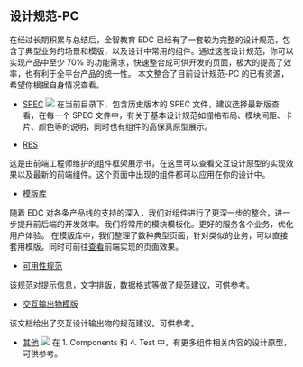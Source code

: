 ## 设计规范-PC

在经过长期积累与总结后，金智教育 EDC 已经有了一套较为完整的设计规范，包含了典型业务的场景和模版，以及设计中常用的组件。通过这套设计规范，你可以实现产品中至少 70% 的功能需求，快速整合成可供开发的页面，极大的提高了效率，也有利于全平台产品的统一性。 
本文整合了目前设计规范-PC 的已有资源，希望你根据自身情况查看。

- [SPEC](http://res.wisedu.com/ID/1.SPEC/PC/)
![](http://olat3wq2g.bkt.clouddn.com/20170418110831_d5LltO_SPEC.png)
在当前目录下，包含历史版本的 SPEC 文件，建议选择最新版查看，在每一个 SPEC 文件中，有关于基本设计规范如栅格布局、模块间距、卡片、颜色等的说明，同时也有组件的高保真原型展示。

- [RES](http://res.wisedu.com)

这是由前端工程师维护的组件框架展示书，在这里可以查看交互设计原型的实现效果以及最新的前端组件。这个页面中出现的组件都可以应用在你的设计中。

- [模版库](http://res.wisedu.com/ID/1.SPEC/PC/4.Test/PC-%E6%A8%A1%E6%9D%BF%E5%BA%93WEB-V0.1-17.2.14%40%E7%8E%8B%E7%A7%8B%E5%AE%9E%20%E6%9D%A8%E6%9F%B3%E9%9D%92/%E9%A6%96%E9%A1%B5.html)

随着 EDC 对各条产品线的支持的深入，我们对组件进行了更深一步的整合，进一步提升前后端的开发效率。我们将常用的模块模板化。更好的服务各个业务，优化用户体验。
在模版库中，我们整理了数种典型页面，针对类似的业务，可以直接套用模版。同时可前往[查看](http://res.wisedu.com/template.html)前端实现的页面效果。

- [可用性规范](http://res.wisedu.com/ID/1.SPEC/PC/4.Test/PC%26M-%E5%8F%AF%E7%94%A8%E6%80%A7%E8%A7%84%E8%8C%83-V0.1-17.03.15%40%E9%99%88%E9%9C%96/#g=1)

该规范对提示信息，文字排版，数据格式等做了规范建议，可供参考。

- [交互输出物模版](http://res.wisedu.com/ID/1.SPEC/PC/1.Components/PC-%E4%BA%A4%E4%BA%92%E6%96%87%E6%A1%A3%E6%A8%A1%E6%9D%BF-V1.0-16.08.05%40%E6%8F%AD%E5%85%81%E6%96%8C/#g=1)

该文档给出了交互设计输出物的规范建议，可供参考。

- [其他](http://res.wisedu.com/ID/1.SPEC/PC/)
![](http://olat3wq2g.bkt.clouddn.com/20170418113639_L0fnYp_zujian.png)
在 1. Components 和 4. Test 中，有更多组件相关内容的设计原型，可供参考。
